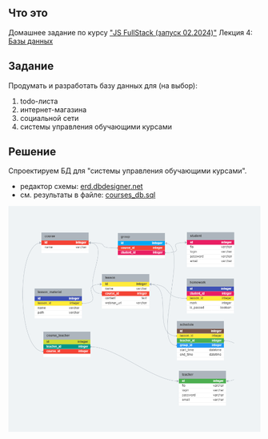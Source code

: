 ## Что это

Домашнее задание по курсу ["JS FullStack (запуск 02.2024)"](https://greenatomcaselab.ispringlearn.ru/content/info/18595)
Лекция 4: [Базы данных](https://greenatomcaselab.ispringlearn.ru/content/info/18790/from/18610)

## Задание

Продумать и разработать базу данных для (на выбор):
1) todo-листа
2) интернет-магазина
3) социальной сети
4) системы управления обучающими курсами

## Решение
Спроектируем БД для "системы управления обучающими курсами".

- редактор схемы: [erd.dbdesigner.net](https://erd.dbdesigner.net/designer/schema/1709128408-untitled) 
- см. результаты в файле:
[courses_db.sql](courses_db.sql) 
 
![db shema](courses_db.png)